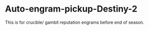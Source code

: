 # Auto-engram-pickup-Destiny-2
This is for crucible/ gambit reputation engrams before end of season. 

